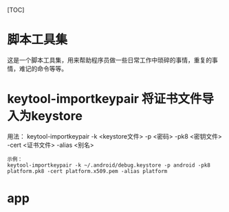 
[TOC]

# 脚本工具集
这是一个脚本工具集，用来帮助程序员做一些日常工作中琐碎的事情，重复的事情，难记的命令等等。

# keytool-importkeypair 将证书文件导入为keystore
用法：
keytool-importkeypair -k <keystore文件> -p <密码> -pk8 <密钥文件> -cert <证书文件> -alias <别名>
```
示例：
keytool-importkeypair -k ~/.android/debug.keystore -p android -pk8 platform.pk8 -cert platform.x509.pem -alias platform
```

# app